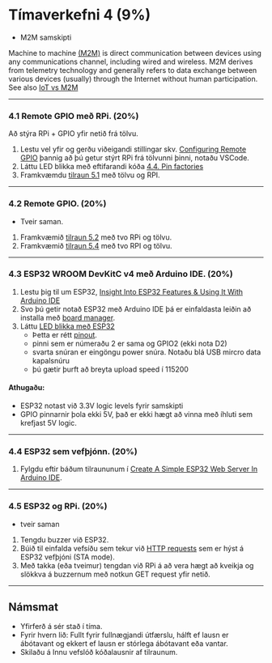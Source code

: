 # Tímaverkefni 4 (9%) 

- M2M samskipti

Machine to machine [(M2M)](https://en.wikipedia.org/wiki/Machine_to_machine) is direct communication between devices using any communications channel, including wired and wireless. M2M derives from telemetry technology and generally refers to data exchange between various devices (usually) through the Internet without human participation. See also [IoT vs M2M](https://www.avsystem.com/blog/iot-and-m2m-what-is-the-difference/)

---

### 4.1 Remote GPIO með RPi. (20%)
Að stýra RPi + GPIO yfir netið frá tölvu. 

1. Lestu vel yfir og gerðu viðeigandi stillingar skv. [Configuring Remote GPIO](https://gpiozero.readthedocs.io/en/stable/remote_gpio.html#configuring-remote-gpio) þannig að þú getur stýrt RPi frá tölvunni þinni, notaðu VSCode.  
1. Láttu LED blikka með eftifarandi kóða [4.4. Pin factories](https://gpiozero.readthedocs.io/en/stable/remote_gpio.html#pin-factories)
1. Framkvæmdu [tilraun 5.1](https://gpiozero.readthedocs.io/en/stable/recipes_remote_gpio.html#led-button) með tölvu og RPI.

---

### 4.2 Remote GPIO. (20%)

- Tveir saman.

1. Framkvæmið [tilraun 5.2](https://gpiozero.readthedocs.io/en/stable/recipes_remote_gpio.html#led-2-buttons) með tvo RPi og tölvu.
1. Framkvæmið [tilraun 5.4](https://gpiozero.readthedocs.io/en/stable/recipes_remote_gpio.html#multi-room-doorbell) með tvo RPI og tölvu.

---

### 4.3 ESP32 WROOM DevKitC v4 með Arduino IDE. (20%)  

1. Lestu þig til um ESP32, [Insight Into ESP32 Features & Using It With Arduino IDE](https://lastminuteengineers.com/esp32-arduino-ide-tutorial/)
1. Svo þú getir notað ESP32 með Arduino IDE þá er einfaldasta leiðin að installa með [board manager](https://docs.espressif.com/projects/arduino-esp32/en/latest/installing.html#installing-using-boards-manager). 
1. Láttu [LED blikka með ESP32](https://docs.espressif.com/projects/arduino-esp32/en/latest/tutorials/blink.html) 
   - Þetta er rétt [pinout](https://docs.espressif.com/projects/esp-idf/en/latest/esp32/_images/esp32-devkitC-v4-pinout.png).
   - pinni sem er númeraðu 2 er sama og GPIO2 (ekki nota D2)
   - svarta snúran er eingöngu power snúra. Notaðu blá USB mircro data kapalsnúru 
   - þú gætir þurft að breyta upload speed í 115200


#### Athugaðu:
- ESP32 notast við 3.3V logic levels fyrir samskipti 
- GPIO pinnarnir þola ekki 5V, það er ekki hægt að vinna með íhluti sem krefjast 5V logic.
<!-- - [usb driver fyrir Mac tölvu](https://www.silabs.com/developers/usb-to-uart-bridge-vcp-drivers) -->

<!--
- [ESP32-DevKitC V4 Getting Started Guide](https://docs.espressif.com/projects/esp-idf/en/latest/esp32/hw-reference/esp32/get-started-devkitc.html#esp32-devkitc-v4-getting-started-guide)
- [ESP32 WROOM DevKitC v4 on Arduino IDE](https://www.iottechtrends.com/getting-started-with-esp32-wroom-devkitc/)
- [IOT Made Simple: Playing With the ESP32 on Arduino IDE](https://www.instructables.com/IOT-Made-Simple-Playing-With-the-ESP32-on-Arduino-/)
-->

---

### 4.4 ESP32 sem vefþjónn. (20%)
1. Fylgdu eftir báðum tilraununum í [Create A Simple ESP32 Web Server In Arduino IDE](https://lastminuteengineers.com/creating-esp32-web-server-arduino-ide/).

---

### 4.5 ESP32 og RPi. (20%)
- tveir saman

1. Tengdu buzzer við ESP32.
1. Búið til einfalda vefsíðu sem tekur við [HTTP requests](https://www.w3schools.com/tags/ref_httpmethods.asp) sem er hýst á ESP32 vefþjóni (STA mode). 
1. Með takka (eða tveimur) tengdan við RPi á að vera hægt að kveikja og slökkva á buzzernum með notkun GET request yfir netið.


---

## Námsmat
- Yfirferð á sér stað í tíma.
- Fyrir hvern lið: Fullt fyrir fullnægjandi útfærslu, hálft ef lausn er ábótavant og ekkert ef lausn er stórlega ábótavant eða vantar.
- Skilaðu á Innu vefslóð kóðalausnir af tilraunum.
